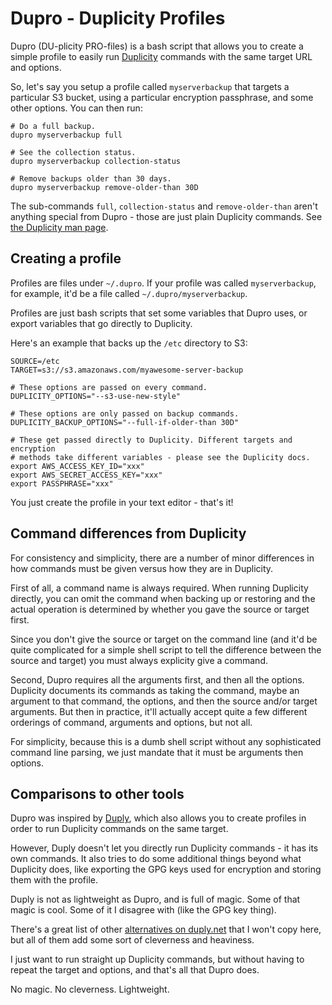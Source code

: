 Dupro - Duplicity Profiles
==========================

Dupro (DU-plicity PRO-files) is a bash script that allows you to create a simple
profile to easily run [Duplicity](http://duplicity.nongnu.org/) commands with
the same target URL and options.

So, let's say you setup a profile called `myserverbackup` that targets a
particular S3 bucket, using a particular encryption passphrase, and some other
options. You can then run:

```
# Do a full backup.
dupro myserverbackup full

# See the collection status.
dupro myserverbackup collection-status

# Remove backups older than 30 days.
dupro myserverbackup remove-older-than 30D
```

The sub-commands `full`, `collection-status` and `remove-older-than` aren't
anything special from Dupro - those are just plain Duplicity commands. See
[the Duplicity man page](https://duplicity.gitlab.io/stable/duplicity.1.html).

Creating a profile
------------------

Profiles are files under `~/.dupro`. If your profile was called
`myserverbackup`, for example, it'd be a file called `~/.dupro/myserverbackup`.

Profiles are just bash scripts that set some variables that Dupro uses,
or export variables that go directly to Duplicity.

Here's an example that backs up the `/etc` directory to S3:

```
SOURCE=/etc
TARGET=s3://s3.amazonaws.com/myawesome-server-backup

# These options are passed on every command.
DUPLICITY_OPTIONS="--s3-use-new-style"

# These options are only passed on backup commands.
DUPLICITY_BACKUP_OPTIONS="--full-if-older-than 30D"

# These get passed directly to Duplicity. Different targets and encryption
# methods take different variables - please see the Duplicity docs.
export AWS_ACCESS_KEY_ID="xxx"
export AWS_SECRET_ACCESS_KEY="xxx"
export PASSPHRASE="xxx"
```

You just create the profile in your text editor - that's it!

Command differences from Duplicity
----------------------------------

For consistency and simplicity, there are a number of minor differences in
how commands must be given versus how they are in Duplicity.

First of all, a command name is always required. When running Duplicity
directly, you can omit the command when backing up or restoring and the actual
operation is determined by whether you gave the source or target first.

Since you don't give the source or target on the command line (and it'd be
quite complicated for a simple shell script to tell the difference between the
source and target) you must always explicity give a command.

Second, Dupro requires all the arguments first, and then all the options.
Duplicity documents its commands as taking the command, maybe an argument
to that command, the options, and then the source and/or target arguments.
But then in practice, it'll actually accept quite a few different orderings
of command, arguments and options, but not all.

For simplicity, because this is a dumb shell script without any sophisticated
command line parsing, we just mandate that it must be arguments then options.

Comparisons to other tools
--------------------------

Dupro was inspired by [Duply](https://duply.net/), which also allows you to
create profiles in order to run Duplicity commands on the same target.

However, Duply doesn't let you directly run Duplicity commands - it has its
own commands. It also tries to do some additional things beyond what Duplicity
does, like exporting the GPG keys used for encryption and storing them with the
profile.

Duply is not as lightweight as Dupro, and is full of magic. Some of that magic
is cool. Some of it I disagree with (like the GPG key thing).

There's a great list of other
[alternatives on duply.net](http://duply.net/#Alternatives) that I won't copy
here, but all of them add some sort of cleverness and heaviness.

I just want to run straight up Duplicity commands, but without having to
repeat the target and options, and that's all that Dupro does.

No magic. No cleverness. Lightweight.

